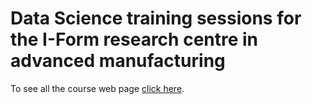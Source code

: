 # Data Science training sessions for the I-Form research centre in advanced manufacturing

To see all the course web page [click here](https://i-form.github.io/data-science-training/).
